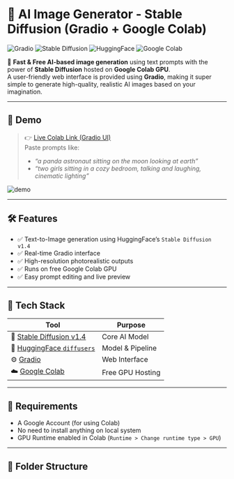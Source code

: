 # 🧠 AI Image Generator - Stable Diffusion (Gradio + Google Colab)

![Gradio](https://img.shields.io/badge/Gradio-Interface-blue.svg)
![Stable Diffusion](https://img.shields.io/badge/StableDiffusion-v1.4-orange)
![HuggingFace](https://img.shields.io/badge/HuggingFace-Models-yellow)
![Google Colab](https://img.shields.io/badge/Colab-GPU-green)

🎨 **Fast & Free AI-based image generation** using text prompts with the power of **Stable Diffusion** hosted on **Google Colab GPU**.  
A user-friendly web interface is provided using **Gradio**, making it super simple to generate high-quality, realistic AI images based on your imagination.

---

## 🚀 Demo

> 👉 [Live Colab Link (Gradio UI)](https://YOUR_GRADIO_LINK_HERE)  
> Paste prompts like:
> - _“a panda astronaut sitting on the moon looking at earth”_  
> - _“two girls sitting in a cozy bedroom, talking and laughing, cinematic lighting”_  

![demo](demo_screenshot.png) <!-- replace with actual demo image path -->

---

## 🛠️ Features

- ✅ Text-to-Image generation using HuggingFace’s `Stable Diffusion v1.4`
- ✅ Real-time Gradio interface
- ✅ High-resolution photorealistic outputs
- ✅ Runs on free Google Colab GPU
- ✅ Easy prompt editing and live preview

---

## 🧰 Tech Stack

| Tool | Purpose |
|------|---------|
| 🧠 [Stable Diffusion v1.4](https://huggingface.co/CompVis/stable-diffusion-v1-4) | Core AI Model |
| 🧪 [HuggingFace `diffusers`](https://github.com/huggingface/diffusers) | Model & Pipeline |
| ⚙️ [Gradio](https://www.gradio.app/) | Web Interface |
| ☁️ [Google Colab](https://colab.research.google.com/) | Free GPU Hosting |

---

## 🧾 Requirements

- A Google Account (for using Colab)
- No need to install anything on local system
- GPU Runtime enabled in Colab (`Runtime > Change runtime type > GPU`)

---

## 📂 Folder Structure

